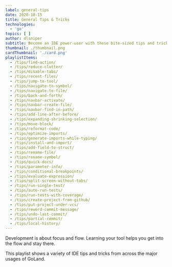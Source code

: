 ```yaml
---
label: general-tips
date: 2020-10-15
title: General Tips & Tricks
technologies:
  - 'go'
topics: [ ]
author: dlsniper
subtitle: Become an IDE power-user with these bite-sized tips and tricks.
thumbnail: ./thumbnail.png
cardThumbnail: './card.png'
playlistItems:
  - /tips/find-action/
  - /tips/reduce-clutter/
  - /tips/disable-tabs/
  - /tips/recent-files/
  - /tips/jump-to-tool/
  - /tips/navigate-to-symbol/
  - /tips/navigate-to-file/
  - /tips/back-and-forth/
  - /tips/navbar-activate/
  - /tips/navbar-create-file/
  - /tips/navbar-find-in-path/
  - /tips/add-line-after-before/
  - /tips/expanding-shrinking-selection/
  - /tips/move-block/
  - /tips/reformat-code/
  - /tips/optimize-imports/
  - /tips/generate-imports-while-typing/
  - /tips/install-and-import/
  - /tips/add-field-to-struct/
  - /tips/rename-file/
  - /tips/rename-symbol/
  - /tips/quick-docs/
  - /tips/parameter-info/
  - /tips/conditional-breakpoints/
  - /tips/evaluate-expression/
  - /tips/split-screen-without-tabs/
  - /tips/run-single-test/
  - /tips/auto-run-tests/
  - /tips/run-tests-with-coverage/
  - /tips/create-project-from-github/
  - /tips/put-project-under-vcs/
  - /tips/reword-commit-message/
  - /tips/undo-last-commit/
  - /tips/partial-commit/
  - /tips/local-history/
---
```


Development is about focus and flow. Learning your tool helps you get into the flow and stay there.

This playlist shows a variety of IDE tips and tricks from across the major usages of GoLand.
